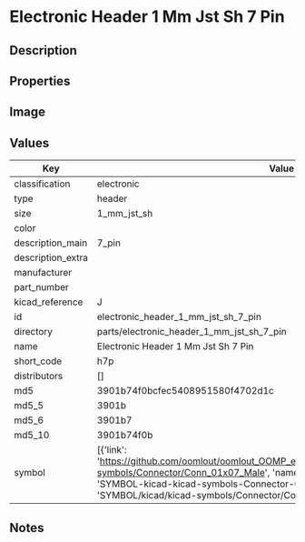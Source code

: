 # Electronic Header 1 Mm Jst Sh 7 Pin

## Description

## Properties


## Image


## Values

| Key | Value |
| --- | --- |
| classification | electronic |
| type | header |
| size | 1_mm_jst_sh |
| color |  |
| description_main | 7_pin |
| description_extra |  |
| manufacturer |  |
| part_number |  |
| kicad_reference | J |
| id | electronic_header_1_mm_jst_sh_7_pin |
| directory | parts/electronic_header_1_mm_jst_sh_7_pin |
| name | Electronic Header 1 Mm Jst Sh 7 Pin |
| short_code | h7p |
| distributors | [] |
| md5 | 3901b74f0bcfec5408951580f4702d1c |
| md5_5 | 3901b |
| md5_6 | 3901b7 |
| md5_10 | 3901b74f0b |
| symbol | [{'link': 'https://github.com/oomlout/oomlout_OOMP_eda_V2/tree/main/SYMBOL/kicad/kicad-symbols/Connector/Conn_01x07_Male', 'name': 'Connector : Conn_01x07_Male', 'id': 'SYMBOL-kicad-kicad-symbols-Connector-Conn_01x07_Male', 'directory': 'SYMBOL/kicad/kicad-symbols/Connector/Conn_01x07_Male/'}] |

## Notes

